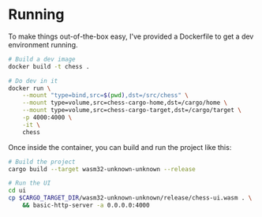 # Running

To make things out-of-the-box easy, I've provided a Dockerfile to get a dev environment
running.

```bash
# Build a dev image
docker build -t chess .

# Do dev in it
docker run \
    --mount "type=bind,src=$(pwd),dst=/src/chess" \
    --mount type=volume,src=chess-cargo-home,dst=/cargo/home \
    --mount type=volume,src=chess-cargo-target,dst=/cargo/target \
    -p 4000:4000 \
    -it \
    chess
```

Once inside the container, you can build and run the project like this:

```bash
# Build the project
cargo build --target wasm32-unknown-unknown --release

# Run the UI
cd ui
cp $CARGO_TARGET_DIR/wasm32-unknown-unknown/release/chess-ui.wasm . \
    && basic-http-server -a 0.0.0.0:4000
```
